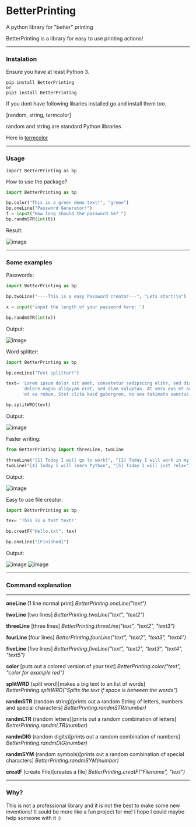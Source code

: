 # BetterPrinting
A python library for "better" printing 

BetterPrinting is a library for easy to use printing actions!

<hr>

### Instalation

Ensure you have at least Python 3.

 ```
 pip install BetterPrinting
 or
 pip3 install BetterPrinting
 ```

If you dont have following libaries installed go and install them too.

[random, string, termcolor]

random and string are standard Python libraries

Here is 
<a href="https://pypi.org/project/termcolor/">termcolor</a>

<hr>

### Usage

 ```
import BetterPrinting as bp
 ```
 
How to use the package?

 ```Python
 import BetterPrinting as bp

bp.color("This is a green demo text!", "green")
bp.oneLine("Password Generator!")
t = input("How long should the password be? ")
bp.randmSTR(int(t))
 
 ```
 
 Result:
 
 ![image](https://user-images.githubusercontent.com/83476809/121803160-80742280-cc40-11eb-8fe4-2596d912b238.png)

<hr>

 ### Some examples
 
 Passwords:
 
 ```Python
 import BetterPrinting as bp

bp.twoLine("----This is a easy Password creator---", "Lets start!\n")

x = input('input the length of your password here: ')

bp.randmSTR(int(x)) 
 ```

Output:

![image](https://user-images.githubusercontent.com/83476809/121803530-69363480-cc42-11eb-9252-696a14bfc9d4.png)

Word splitter:

```Python
import BetterPrinting as bp

bp.oneLine("Text splitter!")

text= 'Lorem ipsum dolor sit amet, consetetur sadipscing elitr, sed diam nonumy eirmod tempor invidunt ut labore et ' \
      'dolore magna aliquyam erat, sed diam voluptua. At vero eos et accusam et justo duo dolores ' \
      'et ea rebum. Stet clita kasd gubergren, no sea takimata sanctus est Lorem ipsum dolor sit amet.'

bp.splitWRD(text)
```

Output:

![image](https://user-images.githubusercontent.com/83476809/121819941-30bd4780-cc90-11eb-9fe9-55d67e04396b.png)

Faster writing:

```Python
from BetterPrinting import threeLine, twoLine

threeLine("[1] Today I will go to work!", "[2] Today I will work in my garden", "[3] Today i will go hiking!")
twoLine("[4] Today I will learn Python", "[5] Today I wíll just relax")
```

Output:

![image](https://user-images.githubusercontent.com/83476809/121803736-33458000-cc43-11eb-9246-de6eb2ea2892.png)

Easy to use file creator:

```Python
import BetterPrinting as bp

tex= 'This is a test text!'

bp.creatF("Hello.txt", tex)

bp.oneLine("[Finished]")
```

Output:

![image](https://user-images.githubusercontent.com/83476809/121820048-dec8f180-cc90-11eb-866d-4f6aa7d95a59.png)
![image](https://user-images.githubusercontent.com/83476809/121820057-e8eaf000-cc90-11eb-9b74-346be28073ef.png)

<hr>

### Command explanation

-----------------------

**oneLine** [1 line normal print] _BetterPrinting.oneLine("text")_

**twoLine** [two lines] _BetterPrinting.twoLine("text", "text2")_

**threeLine** [three lines] _BetterPrinting.threeLine("text", "text2", "text3")_

**fourLine** [four lines] _BetterPrinting.fourLine("text", "text2", "text3", "text4")_

**fiveLine** [five lines] _BetterPrinting.fiveLine("text", "text2", "text3", "text4", "text5")_

**color** [puts out a colored version of your text] _BetterPrinting.color("text", "color for example red")_

**splitWRD** (split word)[makes a big text to an list of words] _BetterPrinting.splitWRD("Splits the text if space is between the words")_

**randmSTR** (random string)[prints out a random String of letters, numbers and special characters] _BetterPrinting.randmSTR(number)_

**randmLTR** (random letters)[prints out a random combination of letters] _BetterPrinting.randmLTR(number)_

**randmDIG** (random digits)[prints out a random combination of numbers] _BetterPrinting.randmDIG(number)_

**randmSYM** (random symbols)[prints out a random combination of special characters] _BetterPrinting.randmSYM(number)_

**creatF** (create File)[creates a file] _BetterPrinting.creatF("Filename", "text")_

<hr>

### Why?

This is not a professional library and it is not the best to make some new inventions!
It sould be more like a fun project for me!
I hope I could maybe help someone with it :)

